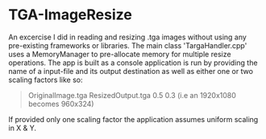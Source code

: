 # TGA-ImageResize

An excercise I did in reading and resizing .tga images without using any pre-existing frameworks or libraries. The main class 'TargaHandler.cpp' uses a MemoryManager to pre-allocate memory for multiple resize operations. The app is built as a console application is run by providing the name of a input-file and its output destination as well as either one or two scaling factors like so:

> OriginalImage.tga ResizedOutput.tga 0.5 0.3 (i.e an 1920x1080 becomes 960x324)

If provided only one scaling factor the application assumes uniform scaling in X & Y. 
